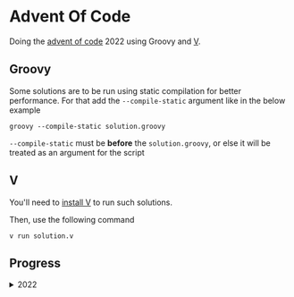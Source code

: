 # Advent Of Code

Doing the [advent of code](https://adventofcode.com) 2022 using Groovy and [V](https://github.com/vlang/v).

## Groovy
Some solutions are to be run using static compilation for better performance. For that add the `--compile-static`
argument like in the below example

```shell
groovy --compile-static solution.groovy
```

`--compile-static` must be **before** the `solution.groovy`, or else it will be treated as an argument for the script

## V

You'll need to [install V](https://github.com/vlang/v#installing-v-from-source) to run such solutions.

Then, use the following command
```shell
v run solution.v
```

## Progress
<details>
  <summary>2022</summary>

| Day | Part 1<br/>Groovy   | Part 2<br/>Groovy  | Part 1<br/>V       | Part 2<br/>V       |
|-----|---------------------|--------------------|--------------------|--------------------|
| 1   | :white_check_mark:	 | :white_check_mark: | :white_check_mark: | :white_check_mark: |
| 2   | :white_check_mark:  | :white_check_mark: | :white_check_mark: | :white_check_mark: |
| 3   | :white_check_mark:  | :white_check_mark: | :white_check_mark: | :white_check_mark: |
| 4   | :white_check_mark:  | :white_check_mark: | :white_check_mark: | :white_check_mark: |
| 5   | :white_check_mark:  | :white_check_mark: | :x:                | :x:                |
| 6   | :white_check_mark:  | :white_check_mark: | :x:                | :x:                |
| 7   | :white_check_mark:  | :white_check_mark: | :x:                | :x:                |
| 8   | :white_check_mark:  | :white_check_mark: | :x:                | :x:                |
| 9   | :white_check_mark:  | :white_check_mark: | :x:                | :x:                |
| 10  | :white_check_mark:  | :white_check_mark: | :x:                | :x:                |
| 11  | :white_check_mark:  | :white_check_mark: | :x:                | :x:                |
| 12  | :white_check_mark:  | :white_check_mark: | :x:                | :x:                |
| 13  | :white_check_mark:  | :white_check_mark: | :x:                | :x:                |
| 14  | :white_check_mark:  | :white_check_mark: | :x:                | :x:                |
| 15  | :white_check_mark:  | :x:                | :x:                | :x:                |
| 16  | :white_check_mark:  | :white_check_mark: | :x:                | :x:                |
| 17  | :white_check_mark:  | :x:                | :x:                | :x:                |

</details>